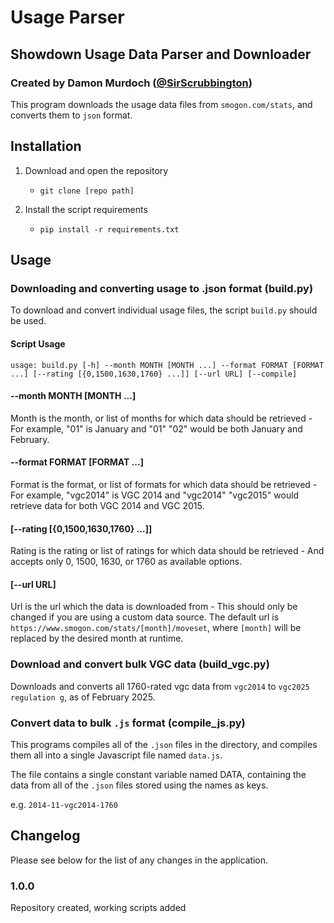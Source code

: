 # Usage Parser
## Showdown Usage Data Parser and Downloader
### Created by Damon Murdoch ([@SirScrubbington](https://twitter.com/SirScrubbington))

This program downloads the usage data files from `smogon.com/stats`, and converts them to `json` format.

## Installation

1. Download and open the repository
   - `git clone [repo path]`

2. Install the script requirements
   - `pip install -r requirements.txt`

## Usage

### Downloading and converting usage to .json format (build.py)
To download and convert individual usage files, the script `build.py` should be used. 

#### Script Usage
`usage: build.py [-h] --month MONTH [MONTH ...] --format FORMAT [FORMAT ...] [--rating [{0,1500,1630,1760} ...]] [--url URL] [--compile]`

#### --month MONTH [MONTH ...]
Month is the month, or list of months for which data should be retrieved - For example, "01" is January and "01" "02" would be
both January and February.

#### --format FORMAT [FORMAT ...]
Format is the format, or list of formats for which data should be
retrieved - For example, "vgc2014" is VGC 2014 and "vgc2014" "vgc2015" would retrieve data for both VGC 2014 and VGC 2015.

#### [--rating [{0,1500,1630,1760} ...]]
Rating is the rating or list of ratings for which data should be
retrieved - And accepts only 0, 1500, 1630, or 1760 as available options. 

#### [--url URL]
Url is the url which the data is downloaded from - This should 
only be changed if you are using a custom data source. The default
url is `https://www.smogon.com/stats/[month]/moveset`, where `[month]` will be replaced by the desired month at runtime. 

### Download and convert bulk VGC data (build_vgc.py)

Downloads and converts all 1760-rated vgc data from `vgc2014` to `vgc2025 regulation g`, as of February 2025.

### Convert data to bulk `.js` format (compile_js.py)

This programs compiles all of the `.json` files in the directory, 
and compiles them all into a single Javascript file named `data.js`. 

The file contains a single constant variable named DATA, 
containing the data from all of the `.json` files stored using
the names as keys.

e.g. `2014-11-vgc2014-1760`

## Changelog

Please see below for the list of any changes in the application.

### 1.0.0

Repository created, working scripts added